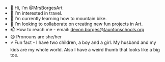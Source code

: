 - 👋 Hi, I’m @MrsBorgesArt
- 👀 I’m interested in travel.
- 🌱 I’m currently learning how to mountain bike. 
- 💞️ I’m looking to collaborate on creating new fun projects in Art. 
- 📫 How to reach me - email: devon.borges@tauntonschools.org
- 😄 Pronouns are she/her
- ⚡ Fun fact - I have two children, a boy and a girl. My husband and my kids are my whole world. Also I have a weird thumb that looks like a big toe. 

<!---
MrsBorgesArt/MrsBorgesArt is a ✨ special ✨ repository because its `README.md` (this file) appears on your GitHub profile.
You can click the Preview link to take a look at your changes.
--->
